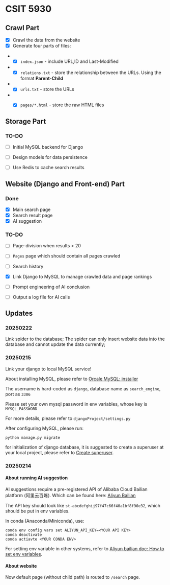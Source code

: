 # CSIT 5930

## Crawl Part

- [x] Crawl the data from the website
- [x] Generate four parts of files:
- - [x] `index.json` - include  URL,ID and Last-Modified
- - [x] `relations.txt` - store the relationship between the URLs. Using the format **Parent-Child**
- - [x] `urls.txt` - store the URLs
- - [x] `pages/*.html` - store the raw HTML files


## Storage Part
### TO-DO
- [ ] Initial MySQL backend for Django
- [ ] Design models for data persistence
- [ ] Use Redis to cache search results


## Website (Django and Front-end) Part
### Done
- [x] Main search page
- [x] Search result page
- [x] AI suggestion

### TO-DO
- [ ] Page-division when results > 20
- [ ] `Pages` page which should contain all pages crawled
- [ ] Search history
- [x] Link Django to MySQL to manage crawled data and page rankings
- [ ] Prompt engineering of AI conclusion
- [ ] Output a log file for AI calls


## Updates
### **20250222**
Link spider to the database;
The spider can only insert website data into the database and cannot update the data currently;


### **20250215**

Link your django to local MySQL service!

About installing MySQL, please refer to [Orcale MySQL: installer](https://dev.mysql.com/downloads/installer/)

The username is hard-coded as `django`, database name as `search_engine`, port as `3306`

Please set your own mysql password in env variables, whose key is `MYSQL_PASSWORD`

For more details, please refer to `djangoProject/settings.py`

After configuring MySQL, please run:

```commandline
python manage.py migrate
```

for initialization of django database, it is suggested to create a superuser at your local project, please refer to [Create superuser](https://docs.djangoproject.com/en/5.1/intro/tutorial02/#introducing-the-django-admin).



### **20250214**

#### About running AI suggestion

AI suggestions require a pre-registered API of Alibaba Cloud Bailian platform (阿里云百炼). Which can be found here: [Aliyun Bailian](https://bailian.console.aliyun.com/)

The API key should look like `st-abcdefghij97f47c66f40a1bf8f90e32`, which should be put in env variables.

In conda (Anaconda/Miniconda), use:

```commandline
conda env config vars set ALIYUN_API_KEY=<YOUR API KEY>
conda deactivate
conda actiavte <YOUR CONDA ENV>
```

For setting env variable in other systems, refer to [Aliyun bailian doc: How to set env variables](https://help.aliyun.com/zh/model-studio/developer-reference/configure-api-key-through-environment-variables#61b16c64afwh8).


#### About website

Now default page (without child path) is routed to `/search` page.
